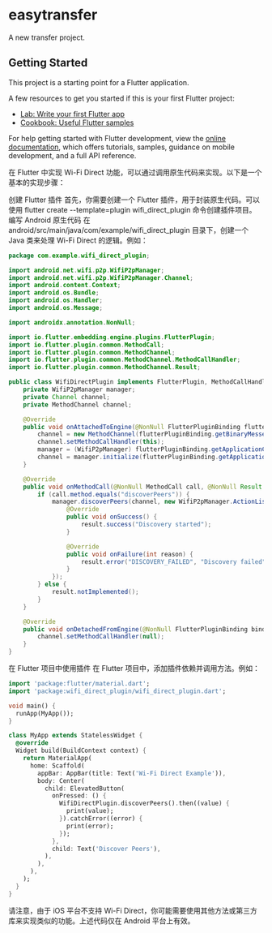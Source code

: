 # easytransfer

A new transfer project.

## Getting Started

This project is a starting point for a Flutter application.

A few resources to get you started if this is your first Flutter project:

- [Lab: Write your first Flutter app](https://docs.flutter.dev/get-started/codelab)
- [Cookbook: Useful Flutter samples](https://docs.flutter.dev/cookbook)

For help getting started with Flutter development, view the
[online documentation](https://docs.flutter.dev/), which offers tutorials,
samples, guidance on mobile development, and a full API reference.

在 Flutter 中实现 Wi-Fi Direct 功能，可以通过调用原生代码来实现。以下是一个基本的实现步骤：

创建 Flutter 插件
首先，你需要创建一个 Flutter 插件，用于封装原生代码。可以使用 flutter create --template=plugin wifi_direct_plugin 命令创建插件项目。
编写 Android 原生代码
在 android/src/main/java/com/example/wifi_direct_plugin 目录下，创建一个 Java 类来处理 Wi-Fi Direct 的逻辑。例如：
```java
package com.example.wifi_direct_plugin;

import android.net.wifi.p2p.WifiP2pManager;
import android.net.wifi.p2p.WifiP2pManager.Channel;
import android.content.Context;
import android.os.Bundle;
import android.os.Handler;
import android.os.Message;

import androidx.annotation.NonNull;

import io.flutter.embedding.engine.plugins.FlutterPlugin;
import io.flutter.plugin.common.MethodCall;
import io.flutter.plugin.common.MethodChannel;
import io.flutter.plugin.common.MethodChannel.MethodCallHandler;
import io.flutter.plugin.common.MethodChannel.Result;

public class WifiDirectPlugin implements FlutterPlugin, MethodCallHandler {
    private WifiP2pManager manager;
    private Channel channel;
    private MethodChannel channel;

    @Override
    public void onAttachedToEngine(@NonNull FlutterPluginBinding flutterPluginBinding) {
        channel = new MethodChannel(flutterPluginBinding.getBinaryMessenger(), "wifi_direct_plugin");
        channel.setMethodCallHandler(this);
        manager = (WifiP2pManager) flutterPluginBinding.getApplicationContext().getSystemService(Context.WIFI_P2P_SERVICE);
        channel = manager.initialize(flutterPluginBinding.getApplicationContext(), flutterPluginBinding.getApplicationContext().getMainLooper(), null);
    }

    @Override
    public void onMethodCall(@NonNull MethodCall call, @NonNull Result result) {
        if (call.method.equals("discoverPeers")) {
            manager.discoverPeers(channel, new WifiP2pManager.ActionListener() {
                @Override
                public void onSuccess() {
                    result.success("Discovery started");
                }

                @Override
                public void onFailure(int reason) {
                    result.error("DISCOVERY_FAILED", "Discovery failed", reason);
                }
            });
        } else {
            result.notImplemented();
        }
    }

    @Override
    public void onDetachedFromEngine(@NonNull FlutterPluginBinding binding) {
        channel.setMethodCallHandler(null);
    }
}
```

在 Flutter 项目中使用插件
在 Flutter 项目中，添加插件依赖并调用方法。例如：
```dart
import 'package:flutter/material.dart';
import 'package:wifi_direct_plugin/wifi_direct_plugin.dart';

void main() {
  runApp(MyApp());
}

class MyApp extends StatelessWidget {
  @override
  Widget build(BuildContext context) {
    return MaterialApp(
      home: Scaffold(
        appBar: AppBar(title: Text('Wi-Fi Direct Example')),
        body: Center(
          child: ElevatedButton(
            onPressed: () {
              WifiDirectPlugin.discoverPeers().then((value) {
                print(value);
              }).catchError((error) {
                print(error);
              });
            },
            child: Text('Discover Peers'),
          ),
        ),
      ),
    );
  }
}
```
请注意，由于 iOS 平台不支持 Wi-Fi Direct，你可能需要使用其他方法或第三方库来实现类似的功能。上述代码仅在 Android 平台上有效。